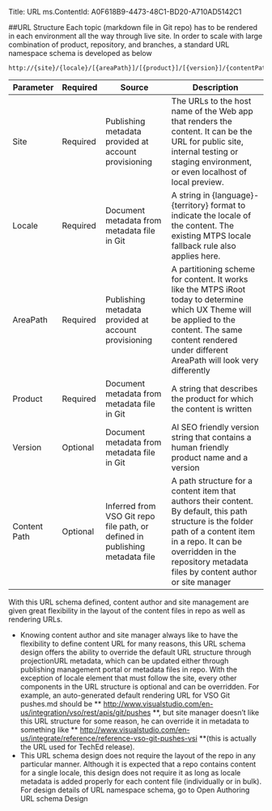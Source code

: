 Title: URL
ms.ContentId: A0F618B9-4473-48C1-BD20-A710AD5142C1


##URL Structure
Each topic (markdown file in Git repo) has to be rendered in each environment all the way through live site. In order to scale with large combination of product, repository, and branches, a standard URL namespace schema is developed as below 

    http://{site}/{locale}/[{areaPath}]/[{product}]/[{version}]/{contentPath} 

| Parameter | Required | Source | Description |
| --------- | -------- | ------ | ----------- |
| Site | Required | Publishing metadata provided at account provisioning | The URLs to the host name of the Web app that renders the content. It can be the URL for public site, internal testing or staging environment, or even localhost of local preview. |
| Locale | Required | Document metadata from metadata file in Git | A string in {language}-{territory} format to indicate the locale of the content. The existing MTPS locale fallback rule also applies here.  |
| AreaPath | Required | Publishing metadata provided at account provisioning | A partitioning scheme for content. It works like the MTPS iRoot today to determine which UX Theme will be applied to the content. The same content rendered under different AreaPath will look very differently |
| Product | Required | Document metadata from metadata file in Git | A string that describes the product for which the content is written |
| Version | Optional | Document metadata from metadata file in Git | Al SEO friendly version string that contains a human friendly product name and a version |
| Content Path | Optional | Inferred from VSO Git repo file path, or defined in publishing metadata file | A path structure for a content item that authors their content. By default, this path structure is the folder path of a content item in a repo. It can be overridden in the repository metadata files by content author or site manager |

With this URL schema defined, content author and site management are given great flexibility in the layout of the content files in repo as well as rendering URLs.  

- Knowing content author and site manager always like to have the flexibility to define content URL for many reasons, this URL schema design offers the ability to override the default URL structure through projectionURL metadata, which can be updated either through publishing management portal or metadata files in repo. With the exception of locale element that must follow the site, every other components in the URL structure is optional and can be overridden. For example, an auto-generated default rendering URL for VSO Git pushes.md should be ** http://www.visualstudio.com/en-us/integration/vso/rest/apis/git/pushes **, but site manager doesn’t like this URL structure for some reason, he can override it in metadata to something like ** http://www.visualstudio.com/en-us/integrate/reference/reference-vso-git-pushes-vsi **(this is actually the URL used for TechEd release).  
- This URL schema design does not require the layout of the repo in any particular manner. Although it is expected that a repo contains content for a single locale, this design does not require it as long as locale metadata is added properly for each content file (individually or in bulk). For design details of URL namespace schema, go to Open Authoring URL schema Design 
